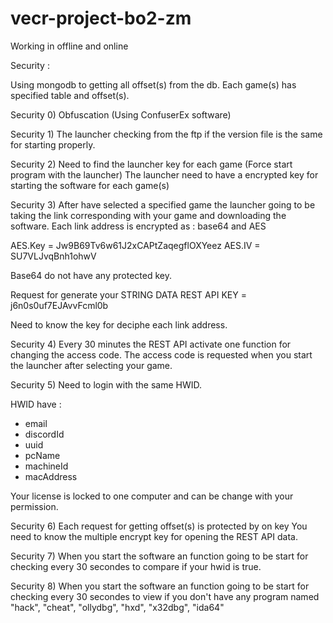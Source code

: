 # vecr-project-bo2-zm

Working in offline and online






 
Security :

Using mongodb to getting all offset(s) from the db.
Each game(s) has specified table and offset(s).

Security 0) Obfuscation (Using ConfuserEx software)

Security 1) The launcher checking from the ftp if the version file is the same for starting
properly.

Security 2) Need to find the launcher key for each game (Force start program with the launcher)
The launcher need to have a encrypted key for starting the software for each game(s)

Security 3) After have selected a specified game the launcher going to be taking the link corresponding with your
game and downloading the software.
Each link address is encrypted as : base64 and AES

AES.Key = Jw9B69Tv6w61J2xCAPtZaqegflOXYeez
AES.IV = SU7VLJvqBnh1ohwV

Base64 do not have any protected key.

Request for generate your STRING DATA
REST API KEY = j6n0s0uf7EJAvvFcml0b

Need to know the key for deciphe each link address.

Security 4) Every 30 minutes the REST API activate one function for changing the access code.
The access code is requested when you start the launcher after selecting your game.

Security 5) Need to login with the same HWID.

HWID have : 
- email
- discordId
- uuid
- pcName
- machineId
- macAddress

Your license is locked to one computer and can be change with your permission.

Security 6) Each request for getting offset(s) is protected by on key 
You need to know the multiple encrypt key for opening the REST API data.

Security 7) When you start the software an function going to be start for checking every 30 secondes
to compare if your hwid is true.

Security 8) When you start the software an function going to be start for checking every 30 secondes
to view if you don't have any program named "hack", "cheat", "ollydbg", "hxd", "x32dbg", "ida64"
